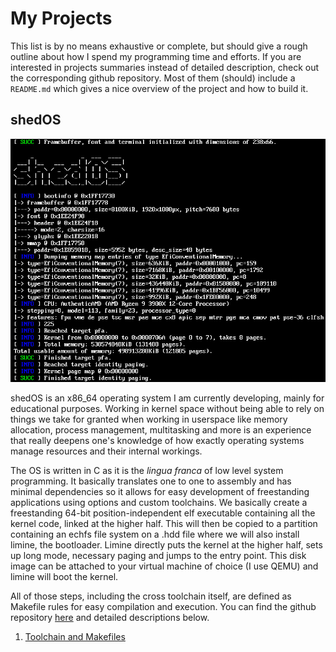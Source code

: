# My Projects

This list is by no means exhaustive or complete, but should give a rough
outline about how I spend my programming time and efforts. If you are interested
in projects summaries instead of detailed description, check out the corresponding github
repository. Most of them (should) include a `README.md` which gives a nice overview
of the project and how to build it.

## shedOS
![shedOS](../res/shedOS.jpg "shedOS")

shedOS is an x86_64 operating system I am currently developing, mainly for educational purposes.
Working in kernel space without being able to rely on things we take for granted when working in userspace
like memory allocation, process management, multitasking and more is an experience that really deepens
one's knowledge of how exactly operating systems manage resources and their internal workings.

The OS is written in C as it is the *lingua franca* of low level system programming. It basically translates
one to one to assembly and has minimal dependencies so it allows for easy development of freestanding
applications using options and custom toolchains. We basically create a freestanding 64-bit position-independent
elf executable containing all the kernel code, linked at the higher half. This will then
be copied to a partition containing an echfs file system on a .hdd file where we will also install limine, the
bootloader. Limine directly puts the kernel at the higher half, sets up long mode, necessary paging and jumps
to the entry point. This disk image can be attached to your virtual machine of choice (I use QEMU) and limine
will boot the kernel.

All of those steps, including the cross toolchain itself, are defined as Makefile rules for easy compilation
and execution. You can find the github repository [here](https://github.com/Baseng0815/shedOS) and detailed
descriptions below.
1. [Toolchain and Makefiles](shedOS_toolchain.html)
